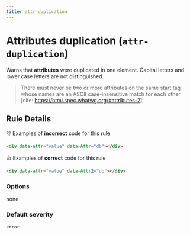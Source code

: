 ```yaml
---
title: attr-duplication
---
```


# Attributes duplication (`attr-duplication`)

Warns that **attributes** were duplicated in one element. Capital letters and lower case letters are not distinguished.

> There must never be two or more attributes on the same start tag whose names are an ASCII case-insensitive match for each other.
> [cite: https://html.spec.whatwg.org/#attributes-2]

## Rule Details

👎 Examples of **incorrect** code for this rule

```html
<div data-attr="value" data-Attr="db"></div>
```

👍 Examples of **correct** code for this rule

```html
<div data-attr="value" data-Attr2="db"></div>
```

### Options

none

### Default severity

`error`
